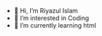 - 👋 Hi, I’m Riyazul Islam
- 👀 I’m interested in Coding
- 🌱 I’m currently learning html

<!---
riyazulislam99/riyazulislam99 is a ✨ special ✨ repository because its `README.md` (this file) appears on your GitHub profile.
You can click the Preview link to take a look at your changes.
--->
